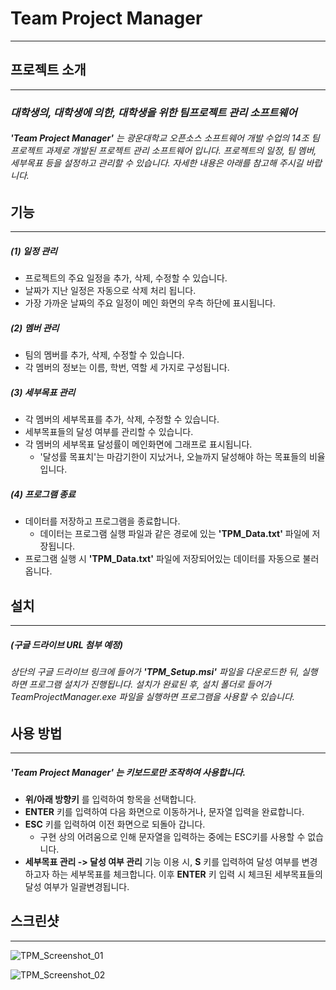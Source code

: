 # **Team Project Manager**
--------------------------
## 프로젝트 소개
-------------------------
### *대학생의, 대학생에 의한, 대학생을 위한 팀프로젝트 관리 소프트웨어*
###### **'Team Project Manager'** 는 광운대학교 오픈소스 소프트웨어 개발 수업의 14조 팀프로젝트 과제로 개발된 프로젝트 관리 소프트웨어 입니다. 프로젝트의 일정, 팀 멤버, 세부목표 등을 설정하고 관리할 수 있습니다. 자세한 내용은 아래를 참고해 주시길 바랍니다.

## 기능
------------------------
##### (1) 일정 관리
- 프로젝트의 주요 일정을 추가, 삭제, 수정할 수 있습니다.
- 날짜가 지난 일정은 자동으로 삭제 처리 됩니다.
- 가장 가까운 날짜의 주요 일정이 메인 화면의 우측 하단에 표시됩니다.

##### (2) 멤버 관리
- 팀의 멤버를 추가, 삭제, 수정할 수 있습니다.
- 각 멤버의 정보는 이름, 학번, 역할 세 가지로 구성됩니다.

##### (3) 세부목표 관리
- 각 멤버의 세부목표를 추가, 삭제, 수정할 수 있습니다.
- 세부목표들의 달성 여부를 관리할 수 있습니다.
- 각 멤버의 세부목표 달성률이 메인화면에 그래프로 표시됩니다.
  - '달성률 목표치'는 마감기한이 지났거나, 오늘까지 달성해야 하는 목표들의 비율입니다. 

##### (4) 프로그램 종료
- 데이터를 저장하고 프로그램을 종료합니다.
  - 데이터는 프로그램 실행 파일과 같은 경로에 있는 __'TPM_Data.txt'__ 파일에 저장됩니다. 
- 프로그램 실행 시 __'TPM_Data.txt'__ 파일에 저장되어있는 데이터를 자동으로 불러옵니다.

## 설치
-------------
##### (구글 드라이브 URL 첨부 예정)
###### 상단의 구글 드라이브 링크에 들어가 **'TPM_Setup.msi'** 파일을 다운로드한 뒤, 실행하면 프로그램 설치가 진행됩니다. 설치가 완료된 후, 설치 폴더로 들어가 TeamProjectManager.exe 파일을 실행하면 프로그램을 사용할 수 있습니다.
## 사용 방법
------------
##### **'Team Project Manager'** 는 키보드로만 조작하여 사용합니다.
- __위/아래 방향키__ 를 입력하여 항목을 선택합니다.
- __ENTER__ 키를 입력하여 다음 화면으로 이동하거나, 문자열 입력을 완료합니다.
- __ESC__ 키를 입력하여 이전 화면으로 되돌아 갑니다.
  - 구현 상의 어려움으로 인해 문자열을 입력하는 중에는 ESC키를 사용할 수 없습니다.
- **세부목표 관리 -> 달성 여부 관리** 기능 이용 시, __S__ 키를 입력하여 달성 여부를 변경하고자 하는 세부목표를 체크합니다. 이후 __ENTER__ 키 입력 시 체크된 세부목표들의 달성 여부가 일괄변경됩니다.

## 스크린샷
---------
![TPM_Screenshot_01](https://user-images.githubusercontent.com/65165820/100443489-228d4c80-30ed-11eb-9561-8f2a3979e48a.PNG)

![TPM_Screenshot_02](https://user-images.githubusercontent.com/65165820/100443499-24efa680-30ed-11eb-8f20-fb8789e22367.PNG)

